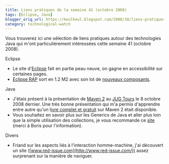 ```yaml
---
title: Liens pratiques de la semaine 41 (octobre 2008)
tags: [Eclipse, Java]
blogger_orig_url: https://keulkeul.blogspot.com/2008/10/liens-pratiques-de-la-semaine_11.html
category: technological-watch
---
```


Vous trouverez ici une sélection de liens pratiques autour des technologies Java qui m'ont particulièrement intéressées cette semaine 41 (octobre 2008).

Eclipse

* Le site d'[Eclipse](http://www.eclipse.org/) fait en partie peau neuve, on gagne en accessibilité sur certaines pages.  
* [Eclipse RAP](http://www.eclipse.org/rap/) sort en 1.2 M2 avec son lot de [nouveaux composants](http://rapblog.innoopract.com/2008/10/rap-12-m2-available.html).

Java

* J'étais présent à la présentation de [Maven 2](http://maven.apache.org/) au [JUG Tours](http://www.toursjug.org/) le 8 octobre 2008 dernier. Une très bonne présentation qui m'a permis d'apprendre entre autre qu'un l[ivre complet et gratuit](http://www.sonatype.com/community/definitive_guide.html) sur Maven 2 était disponible.
* Vous souhaitez en savoir plus sur les Generics de Java et aller plus loin que la simple utilisation des collections, je vous recommande ce [site](http://www.angelikalanger.com/GenericsFAQ/JavaGenericsFAQ.html) (merci à Boris pour l'information).

Divers

* Friand sur les aspects liés à l'interaction homme-machine, j'ai découvert un site ([www.red-issue.com](http://www.red-issue.com/)) assez surprenant sur la manière de naviguer.